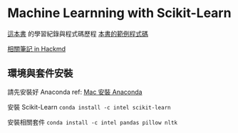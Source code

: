 # Machine Learnning with Scikit-Learn

[這本書](https://www.books.com.tw/products/0010854771) 的學習紀錄與程式碼歷程
[本書的範例程式碼](https://github.com/PacktPublishing/Mastering-Machine-Learning-with-scikit-learn-Second-Edition)

[相關筆記 in Hackmd](https://hackmd.io/@allencheng/ml_with_sklearn)


## 環境與套件安裝

請先安裝好 Anaconda
ref: [Mac 安裝 Anaconda](https://medium.com/ayuth/install-anaconda-on-macos-with-homebrew-c94437d63a37)


安裝 Scikit-Learn
`conda install -c intel scikit-learn`

安裝相關套件
`conda install -c intel pandas pillow nltk`
